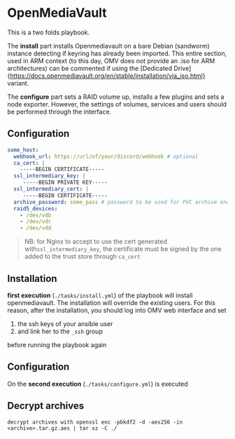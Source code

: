 
# OpenMediaVault

This is a two folds playbook. 

The **install** part installs Openmediavault on a bare Debian (sandworm) instance detecting if keyring has already been imported. This entire section, used in ARM context (to this day, OMV does not provide an .iso for ARM architectures) can be commented if using the [Dedicated Drive]{https://docs.openmediavault.org/en/stable/installation/via_iso.html} variant.

The **configure** part sets a RAID volume up, installs a few plugins and sets a node exporter. However, the settings of volumes, services and users should be performed through the interface.

## Configuration

```yaml
some_host:
  webhook_url: https://url/of/your/discord/webhook # optional
  ca_cert: |
    -----BEGIN CERTIFICATE-----
  ssl_intermediary_key: |
     -----BEGIN PRIVATE KEY-----
  ssl_intermediary_cert: |
     -----BEGIN CERTIFICATE-----
  archive_password: some_pass # password to be used for PVC archive encryption
  raid5_devices: 
    - /dev/vdb 
    - /dev/vdc 
    - /dev/vdd
```

> NB: for Nginx to accept to use the cert generated with`ssl_intermediary_key`, the certificate must be signed by the one added to the trust store through `ca_cert`

## Installation

**first execution** (`./tasks/install.yml`) of the playbook will install openmediavault. The installation will override the existing users. For this reason, after the installation, you should log into OMV web interface and set 
1. the ssh keys of your ansible user
2. and link her to the `_ssh` group 

before running the playbook again

## Configuration

On the **second execution** (`./tasks/configure.yml`) is executed

## Decrypt archives 

```shell
decrypt archives with openssl enc -pbkdf2 -d -aes256 -in <archive>.tar.gz.aes | tar xz -C ./
```
